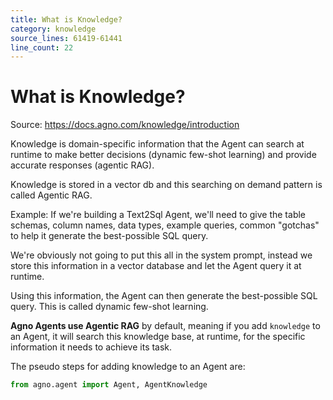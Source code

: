 ```yaml
---
title: What is Knowledge?
category: knowledge
source_lines: 61419-61441
line_count: 22
---
```


# What is Knowledge?
Source: https://docs.agno.com/knowledge/introduction

Knowledge is domain-specific information that the Agent can search at runtime to make better decisions (dynamic few-shot learning) and provide accurate responses (agentic RAG).

Knowledge is stored in a vector db and this searching on demand pattern is called Agentic RAG.

<Accordion title="Dynamic Few-Shot Learning: Text2Sql Agent" icon="database">
  Example: If we're building a Text2Sql Agent, we'll need to give the table schemas, column names, data types, example queries, common "gotchas" to help it generate the best-possible SQL query.

  We're obviously not going to put this all in the system prompt, instead we store this information in a vector database and let the Agent query it at runtime.

  Using this information, the Agent can then generate the best-possible SQL query. This is called dynamic few-shot learning.
</Accordion>

**Agno Agents use Agentic RAG** by default, meaning if you add `knowledge` to an Agent, it will search this knowledge base, at runtime, for the specific information it needs to achieve its task.

The pseudo steps for adding knowledge to an Agent are:

```python
from agno.agent import Agent, AgentKnowledge


